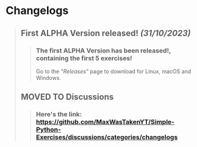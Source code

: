 # **Changelogs**
> ## First ALPHA Version released! _(31/10/2023)_
>> ### The first ALPHA Version has been released!, containing the first 5 exercises!
>> Go to the _"Releases"_ page to download for Linux, macOS and Windows.
> ## MOVED TO **Discussions**
>> ### Here's the link: https://github.com/MaxWasTakenYT/Simple-Python-Exercises/discussions/categories/changelogs
